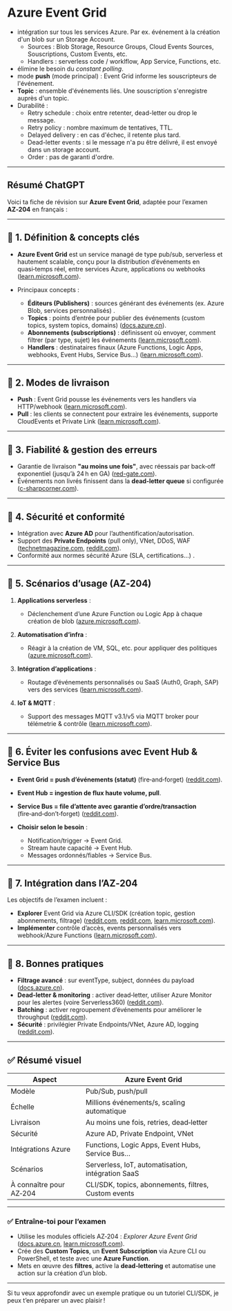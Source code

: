# Azure Event Grid

- intégration sur tous les services Azure. Par ex. événement à la création d'un blob sur un Storage Account.
  - Sources : Blob Storage, Resource Groups, Cloud Events Sources, Souscriptions, Custom Events, etc.
  - Handlers : serverless code / worklflow, App Service, Functions, etc.
- élimine le besoin du _constant polling_.
- mode **push** (mode principal) : Event Grid informe les souscripteurs de l'événement.
- **Topic** : ensemble d'événements liés. Une souscription s'enregistre auprès d'un topic.
- Durabilité :
  - Retry schedule : choix entre retenter, dead-letter ou drop le message.
  - Retry policy : nombre maximum de tentatives, TTL.
  - Delayed delivery : en cas d'échec, il retente plus tard.
  - Dead-letter events : si le message n'a pu être délivré, il est envoyé dans un storage account.
  - Order : pas de garanti d'ordre.

<hr/>

## Résumé ChatGPT

Voici ta fiche de révision sur **Azure Event Grid**, adaptée pour l’examen **AZ‑204** en français :

---

## 🔹 1. Définition & concepts clés

* **Azure Event Grid** est un service managé de type pub/sub, serverless et hautement scalable, conçu pour la distribution d’événements en quasi‑temps réel, entre services Azure, applications ou webhooks ([learn.microsoft.com][1]).
* Principaux concepts :

  * **Éditeurs (Publishers)** : sources générant des événements (ex. Azure Blob, services personnalisés) .
  * **Topics** : points d’entrée pour publier des événements (custom topics, system topics, domains) ([docs.azure.cn][2]).
  * **Abonnements (subscriptions)** : définissent où envoyer, comment filtrer (par type, sujet) les événements ([learn.microsoft.com][1]).
  * **Handlers** : destinataires finaux (Azure Functions, Logic Apps, webhooks, Event Hubs, Service Bus…) ([learn.microsoft.com][3]).

---

## 🔹 2. Modes de livraison

* **Push** : Event Grid pousse les événements vers les handlers via HTTP/webhook ([learn.microsoft.com][1]).
* **Pull** : les clients se connectent pour extraire les événements, supporte CloudEvents et Private Link ([learn.microsoft.com][1]).

---

## 🔹 3. Fiabilité & gestion des erreurs

* Garantie de livraison **"au moins une fois"**, avec réessais par back‑off exponentiel (jusqu’à 24 h en GA) ([red-gate.com][4]).
* Événements non livrés finissent dans la **dead‑letter queue** si configurée ([c-sharpcorner.com][5]).

---

## 🔹 4. Sécurité et conformité

* Intégration avec **Azure AD** pour l’authentification/autorisation.
* Support des **Private Endpoints** (pull only), VNet, DDoS, WAF ([technetmagazine.com][6], [reddit.com][7]).
* Conformité aux normes sécurité Azure (SLA, certifications...) .

---

## 🔹 5. Scénarios d’usage (AZ‑204)

1. **Applications serverless** :

   * Déclenchement d’une Azure Function ou Logic App à chaque création de blob ([azure.microsoft.com][8]).
2. **Automatisation d’infra** :

   * Réagir à la création de VM, SQL, etc. pour appliquer des politiques ([azure.microsoft.com][8]).
3. **Intégration d’applications** :

   * Routage d’événements personnalisés ou SaaS (Auth0, Graph, SAP) vers des services ([learn.microsoft.com][3]).
4. **IoT & MQTT** :

   * Support des messages MQTT v3.1/v5 via MQTT broker pour télémetrie & contrôle ([learn.microsoft.com][1]).

---

## 🔹 6. Éviter les confusions avec Event Hub & Service Bus

* **Event Grid = push d’événements (statut)** (fire‑and‑forget) ([reddit.com][9]).
* **Event Hub = ingestion de flux haute volume, pull**.
* **Service Bus = file d’attente avec garantie d’ordre/transaction** (fire‑and‑don’t‑forget) ([reddit.com][9]).
* **Choisir selon le besoin** :

  * Notification/trigger → Event Grid.
  * Stream haute capacité → Event Hub.
  * Messages ordonnés/fiables → Service Bus.

---

## 🔹 7. Intégration dans l’AZ‑204

Les objectifs de l’examen incluent :

* **Explorer** Event Grid via Azure CLI/SDK (création topic, gestion abonnements, filtrage) ([reddit.com][9], [reddit.com][10], [learn.microsoft.com][11]).
* **Implémenter** contrôle d’accès, events personnalisés vers webhook/Azure Functions ([learn.microsoft.com][12]).

---

## 🔹 8. Bonnes pratiques

* **Filtrage avancé** : sur eventType, subject, données du payload ([docs.azure.cn][2]).
* **Dead‑letter & monitoring** : activer dead‑letter, utiliser Azure Monitor pour les alertes (voire Serverless360) ([reddit.com][13]).
* **Batching** : activer regroupement d’événements pour améliorer le throughput ([reddit.com][9]).
* **Sécurité** : privilégier Private Endpoints/VNet, Azure AD, logging ([reddit.com][7]).

---

## ✅ Résumé visuel

| Aspect                  | Azure Event Grid                                     |
| ----------------------- | ---------------------------------------------------- |
| Modèle                  | Pub/Sub, push/pull                                   |
| Échelle                 | Millions événements/s, scaling automatique           |
| Livraison               | Au moins une fois, retries, dead‑letter              |
| Sécurité                | Azure AD, Private Endpoint, VNet                     |
| Intégrations Azure      | Functions, Logic Apps, Event Hubs, Service Bus…      |
| Scénarios               | Serverless, IoT, automatisation, intégration SaaS    |
| À connaître pour AZ‑204 | CLI/SDK, topics, abonnements, filtres, Custom events |

---

### ✅ Entraîne-toi pour l’examen

* Utilise les modules officiels AZ‑204 : *Explorer Azure Event Grid* ([docs.azure.cn][2], [learn.microsoft.com][14]).
* Crée des **Custom Topics**, un **Event Subscription** via Azure CLI ou PowerShell, et teste avec une **Azure Function**.
* Mets en œuvre des **filtres**, active la **dead‑lettering** et automatise une action sur la création d’un blob.

---

Si tu veux approfondir avec un exemple pratique ou un tutoriel CLI/SDK, je peux t’en préparer un avec plaisir !

[1]: https://learn.microsoft.com/fr-fr/azure/event-grid/overview?utm_source=chatgpt.com "Présentation d’Azure Event Grid - Azure Event Grid | Microsoft Learn"
[2]: https://docs.azure.cn/en-us/event-grid/overview?utm_source=chatgpt.com "Introduction to Azure Event Grid - Azure Event Grid | Azure Docs"
[3]: https://learn.microsoft.com/en-us/azure//event-grid/overview?utm_source=chatgpt.com "Overview - Azure Event Grid | Microsoft Learn"
[4]: https://www.red-gate.com/simple-talk/cloud/platform-as-a-service/introduction-azure-event-grid/?utm_source=chatgpt.com "An Introduction to Azure Event Grid - Simple Talk"
[5]: https://www.c-sharpcorner.com/article/understanding-azure-event-grid/?utm_source=chatgpt.com "Understanding Azure Event Grid"
[6]: https://www.technetmagazine.com/master-solutions-azure-event-grid/?utm_source=chatgpt.com "Master Event-Driven Solutions with Azure Event Grid: Setup, Best Practices, and Use Cases"
[7]: https://www.reddit.com/r/AZURE/comments/1dpnqi5?utm_source=chatgpt.com "Event Grid / Eventhub Security"
[8]: https://azure.microsoft.com/fr-fr/products/event-grid?utm_source=chatgpt.com "Azure Event Grid – Gestionnaire d’événements | Microsoft Azure"
[9]: https://www.reddit.com/r/AZURE/comments/xwh5xs?utm_source=chatgpt.com "Confused when to use Event Grid, Event Hub and Service Hub"
[10]: https://www.reddit.com/r/AZURE/comments/zrdmcu?utm_source=chatgpt.com "event grid vs event hubs for event driven microservices"
[11]: https://learn.microsoft.com/fr-fr/credentials/certifications/resources/study-guides/az-204?utm_source=chatgpt.com "Guide d’étude pour l’examen AZ-204 : Développement de solutions pour Microsoft Azure | Microsoft Learn"
[12]: https://learn.microsoft.com/fr-fr/azure/event-grid/?utm_source=chatgpt.com "Documentation Azure Event Grid | Microsoft Learn"
[13]: https://www.reddit.com/r/AZURE/comments/zqgcld?utm_source=chatgpt.com "How to monitor Azure Event Grid on multiple metrics at no extra cost?"
[14]: https://learn.microsoft.com/fr-fr/training/paths/az-204-develop-event-based-solutions/?utm_source=chatgpt.com "AZ-204 : Développer de solutions basées sur les événements - Training | Microsoft Learn"


